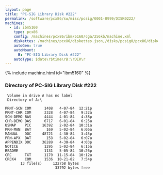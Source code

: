 ```yaml
---
layout: page
title: "PC-SIG Library Disk #222"
permalink: /software/pcx86/sw/misc/pcsig/0001-0999/DISK0222/
machines:
  - id: ibm5160
    type: pcx86
    config: /machines/pcx86/ibm/5160/cga/256kb/machine.xml
    diskettes: /machines/pcx86/diskettes.json,/disks/pcsig0/pcx86/diskettes.json
    autoGen: true
    autoMount:
      B: "PC-SIG Library Disk #222"
    autoType: $date\r$time\rB:\rDIR\r
---
```


{% include machine.html id="ibm5160" %}

### Directory of PC-SIG Library Disk #222

     Volume in drive A has no label
     Directory of A:\

    PRNT-SCN COM      1408   4-07-84  12:21p
    PRNT-CHR COM      3328   4-07-84   9:32a
    SCN-DEMO BAS      4444   4-01-84   4:38p
    CHR-DEMO BAS      6717   6-01-84   6:25a
    USMAP    PIC     16392   2-02-84  10:31a
    PRN-MAN  BAT       169   5-02-84   6:06a
    MANUAL   DOC     48721   4-30-84   3:45p
    PRN-APX  BAT       158   5-02-84   6:07a
    APPENDIX DOC     36289   4-30-84   4:03p
    NOTICE            1295   5-02-84   6:15a
    README            1131   5-05-84  10:26p
    CRC      TXT      1170  11-15-84  10:12a
    CRCK4    COM      1536  10-21-82   7:54p
           13 file(s)     122758 bytes
                           33792 bytes free
